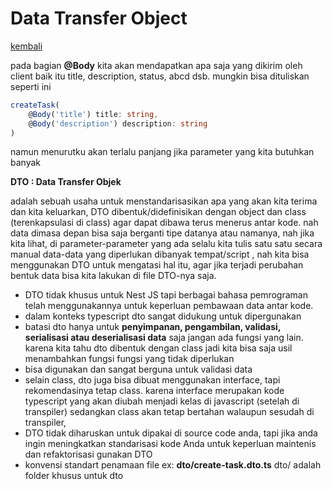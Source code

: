 # Data Transfer Object

[kembali](roadmap.md)

pada bagian **@Body** kita akan mendapatkan apa saja yang dikirim oleh client baik itu title, description, status, abcd dsb. mungkin bisa dituliskan seperti ini

```ts
createTask(
    @Body('title') title: string,
    @Body('description') description: string
)
```

namun menurutku akan terlalu panjang jika parameter yang kita butuhkan banyak

**DTO : Data Transfer Objek**

adalah sebuah usaha untuk menstandarisasikan apa yang akan kita terima dan kita keluarkan, DTO dibentuk/didefinisikan dengan object dan class (terenkapsulasi di class) agar dapat dibawa terus menerus antar kode. nah data dimasa depan bisa saja berganti tipe datanya atau namanya, nah jika kita lihat, di parameter-parameter yang ada selalu kita tulis satu satu secara manual data-data yang diperlukan dibanyak tempat/script , nah kita bisa menggunakan DTO untuk mengatasi hal itu, agar jika terjadi perubahan bentuk data bisa kita lakukan di file DTO-nya saja.

- DTO tidak khusus untuk Nest JS tapi berbagai bahasa pemrograman telah menggunakannya untuk keperluan pembawaan data antar kode.
- dalam konteks typescript dto sangat didukung untuk dipergunakan
- batasi dto hanya untuk **penyimpanan, pengambilan, validasi, serialisasi atau deserialisasi data** saja jangan ada fungsi yang lain. karena kita tahu dto dibentuk dengan class jadi kita bisa saja usil menambahkan fungsi fungsi yang tidak diperlukan
- bisa digunakan dan sangat berguna untuk validasi data
- selain class, dto juga bisa dibuat menggunakan interface, tapi rekomendasinya tetap class. karena interface merupakan kode typescript yang akan diubah menjadi kelas di javascript (setelah di transpiler) sedangkan class akan tetap bertahan walaupun sesudah di transpiler,
- DTO tidak diharuskan untuk dipakai di source code anda, tapi jika anda ingin meningkatkan standarisasi kode Anda untuk keperluan maintenis dan refaktorisasi gunakan DTO
- konvensi standart penamaan file ex: **dto/create-task.dto.ts** dto/ adalah folder khusus untuk dto
